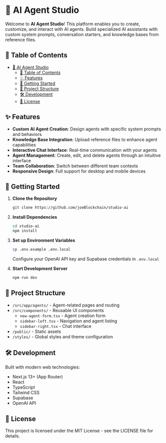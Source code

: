 # 🤖 AI Agent Studio

Welcome to **AI Agent Studio**! This platform enables you to create, customize, and interact with AI agents. Build specialized AI assistants with custom system prompts, conversation starters, and knowledge bases from reference files.

## 📖 Table of Contents

- [🤖 AI Agent Studio](#-ai-agent-studio)
  - [📖 Table of Contents](#-table-of-contents)
  - [✨ Features](#-features)
  - [🚀 Getting Started](#-getting-started)
  - [📂 Project Structure](#-project-structure)
  - [🛠️ Development](#️-development)
  - [📄 License](#-license)

## ✨ Features

- **Custom AI Agent Creation**: Design agents with specific system prompts and behaviors
- **Knowledge Base Integration**: Upload reference files to enhance agent capabilities
- **Interactive Chat Interface**: Real-time communication with your agents
- **Agent Management**: Create, edit, and delete agents through an intuitive interface
- **Team Collaboration**: Switch between different team contexts
- **Responsive Design**: Full support for desktop and mobile devices

## 🚀 Getting Started

1. **Clone the Repository**
   ```bash
   git clone https://github.com/joeBlockchain/studio-ai
   ```

2. **Install Dependencies**
   ```bash
   cd studio-ai
   npm install
   ```

3. **Set up Environment Variables**
   ```bash
   cp .env.example .env.local
   ```
   Configure your OpenAI API key and Supabase credentials in `.env.local`

4. **Start Development Server**
   ```bash
   npm run dev
   ```

## 📂 Project Structure

- `/src/app/agents/` - Agent-related pages and routing
- `/src/components/` - Reusable UI components
  - `new-agent-form.tsx` - Agent creation form
  - `sidebar-left.tsx` - Navigation and agent listing
  - `sidebar-right.tsx` - Chat interface
- `/public/` - Static assets
- `/styles/` - Global styles and theme configuration

## 🛠️ Development

Built with modern web technologies:
- Next.js 13+ (App Router)
- React
- TypeScript
- Tailwind CSS
- Supabase
- OpenAI API

## 📄 License

This project is licensed under the MIT License - see the LICENSE file for details.